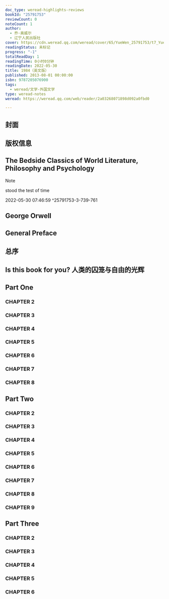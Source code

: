 ```yaml
---
doc_type: weread-highlights-reviews
bookId: "25791753"
reviewCount: 0
noteCount: 1
author:
  - 乔·奥威尔
  - 辽宁人民出版社
cover: https://cdn.weread.qq.com/weread/cover/65/YueWen_25791753/t7_YueWen_25791753.jpg
readingStatus: 未标记
progress: "-1"
totalReadDay: 1
readingTime: 0小时0分钟
readingDate: 2022-05-30
title: 1984（英文版）
published: 2013-08-01 00:00:00
isbn: 9787205076900
tags:
  - weread/文学-外国文学
type: weread-notes
weread: https://weread.qq.com/web/reader/2a03268071898d092a0fbd0

---
```



## 封面

## 版权信息

## The Bedside Classics of World Literature, Philosophy and Psychology

> [!NOTE] 
> stood the test of time
> 
> 2022-05-30 07:46:59 ^25791753-3-739-761

## George Orwell

## General Preface

## 总序

## Is this book for you? 人类的囚笼与自由的光辉

## Part One

### CHAPTER 2

### CHAPTER 3

### CHAPTER 4

### CHAPTER 5

### CHAPTER 6

### CHAPTER 7

### CHAPTER 8

## Part Two

### CHAPTER 2

### CHAPTER 3

### CHAPTER 4

### CHAPTER 5

### CHAPTER 6

### CHAPTER 7

### CHAPTER 8

### CHAPTER 9

## Part Three

### CHAPTER 2

### CHAPTER 3

### CHAPTER 4

### CHAPTER 5

### CHAPTER 6


